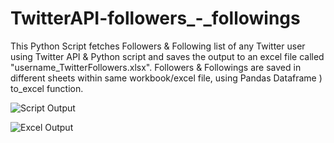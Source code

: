 # TwitterAPI-followers_-_followings
This Python Script fetches Followers &amp; Following list of any Twitter user using Twitter API &amp; Python script and saves the output to an excel file called "username_TwitterFollowers.xlsx".
Followers & Followings are saved in different sheets within same workbook/excel file, using Pandas Dataframe ) to_excel function.


![Script Output](https://user-images.githubusercontent.com/21958711/165066876-a516891f-bac0-48c4-828e-a25750421de7.png)

![Excel Output](https://user-images.githubusercontent.com/21958711/165066829-fa19cc43-abce-437e-be3b-1706f5063d39.png)

